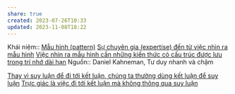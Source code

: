 ```yaml
---
share: true
created: 2023-07-26T10:33
updated: 2023-11-08T18:22
---
```

Khái niệm:: [Mẫu hình (pattern)](../../%CE%9E%20Kh%C3%A1i%20ni%E1%BB%87m/M%E1%BA%ABu%20h%C3%ACnh%20(pattern).md)
[Sự chuyên gia (expertise) đến từ việc nhìn ra mẫu hình](../S%E1%BB%B1%20chuy%C3%AAn%20gia%20(expertise)%20%C4%91%E1%BA%BFn%20t%E1%BB%AB%20vi%E1%BB%87c%20nh%C3%ACn%20ra%20m%E1%BA%ABu%20h%C3%ACnh.md)
[Việc nhìn ra mẫu hình cần những kiến thức có cấu trúc được lưu trong trí nhớ dài hạn](./Vi%E1%BB%87c%20nh%C3%ACn%20ra%20m%E1%BA%ABu%20h%C3%ACnh%20c%E1%BA%A7n%20nh%E1%BB%AFng%20ki%E1%BA%BFn%20th%E1%BB%A9c%20c%C3%B3%20c%E1%BA%A5u%20tr%C3%BAc%20%C4%91%C6%B0%E1%BB%A3c%20l%C6%B0u%20trong%20tr%C3%AD%20nh%E1%BB%9B%20d%C3%A0i%20h%E1%BA%A1n.md) 
Nguồn:: Daniel Kahneman, Tư duy nhanh và chậm

[Thay vì suy luận để đi tới kết luận, chúng ta thường dùng kết luận để suy luận](./Suy%20lu%E1%BA%ADn/Thay%20v%C3%AC%20suy%20lu%E1%BA%ADn%20%C4%91%E1%BB%83%20%C4%91i%20t%E1%BB%9Bi%20k%E1%BA%BFt%20lu%E1%BA%ADn,%20ch%C3%BAng%20ta%20th%C6%B0%E1%BB%9Dng%20d%C3%B9ng%20k%E1%BA%BFt%20lu%E1%BA%ADn%20%C4%91%E1%BB%83%20suy%20lu%E1%BA%ADn.md)
[Trực giác là việc đi tới kết luận mà không thông qua suy luận](./Tr%E1%BB%B1c%20gi%C3%A1c%20l%C3%A0%20vi%E1%BB%87c%20%C4%91i%20t%E1%BB%9Bi%20k%E1%BA%BFt%20lu%E1%BA%ADn%20m%C3%A0%20kh%C3%B4ng%20th%C3%B4ng%20qua%20suy%20lu%E1%BA%ADn.md) 